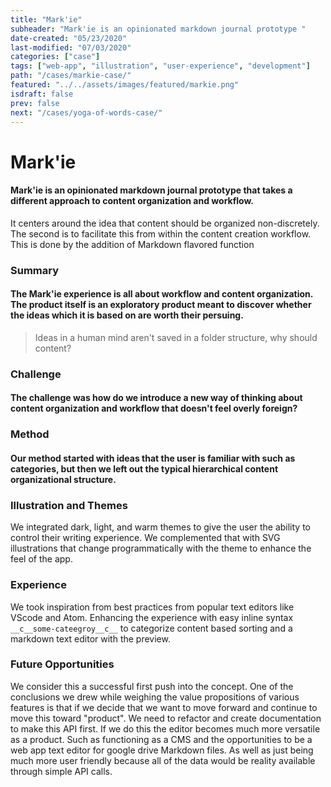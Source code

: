 ```yaml
---
title: "Mark'ie"
subheader: "Mark'ie is an opinionated markdown journal prototype "
date-created: "05/23/2020"
last-modified: "07/03/2020"
categories: ["case"]
tags: ["web-app", "illustration", "user-experience", "development"]
path: "/cases/markie-case/"
featured: "../../assets/images/featured/markie.png"
isdraft: false
prev: false
next: "/cases/yoga-of-words-case/"
---
```


# Mark'ie


#### Mark'ie is an opinionated markdown journal prototype that takes a different approach to content organization and workflow.

It centers around the idea that content should be organized non-discretely. The second is to facilitate this from within the content creation workflow. This is done by the addition of Markdown flavored function



### Summary

#### The Mark'ie experience is all about workflow and content organization. The product itself is an exploratory product meant to discover whether the ideas which it is based on are worth their persuing.



> Ideas in a human mind aren't saved in a folder structure, why should content?

### Challenge

#### The challenge was how do we introduce a new way of thinking about content organization and workflow that doesn't feel overly foreign?

### Method

#### Our method started with ideas that the user is familiar with such as categories, but then we left out the typical hierarchical content organizational structure.



### Illustration and Themes

We integrated dark, light, and warm themes to give the user the ability to control their writing experience. We complemented that with SVG illustrations that change programmatically with the theme to enhance the feel of the app.



### Experience

We took inspiration from best practices from popular text editors like VScode and Atom.
Enhancing the experience with easy inline syntax `__c__some-cateegroy__c__` to categorize content based sorting and a markdown text editor with the preview.



### Future Opportunities

We consider this a successful first push into the concept. One of the conclusions we drew while weighing the value propositions of various features is that if we decide that we want to move forward and continue to move this toward "product". We need to refactor and create documentation to make this API first. If we do this the editor becomes much more versatile as a product. Such as functioning as a CMS and the opportunities to be a web app text editor for google drive Markdown files. As well as just being much more user friendly because all of the data would be reality available through simple API calls.


